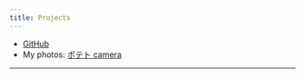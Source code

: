 ```yaml
---
title: Projects
---
```


- [GitHub](https://github.com/ftvkyo)
- My photos: [ポテト camera][photos]

[photos]: https://photos.app.goo.gl/H7bp4sdnDGMxJViMA

---
